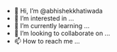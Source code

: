 - 👋 Hi, I’m @abhishekkhatiwada
- 👀 I’m interested in ...
- 🌱 I’m currently learning ...
- 💞️ I’m looking to collaborate on ...
- 📫 How to reach me ...

<!---
abhishekkhatiwada/abhishekkhatiwada is a ✨ special ✨ repository because its `README.md` (this file) appears on your GitHub profile.
You can click the Preview link to take a look at your changes.
--->
